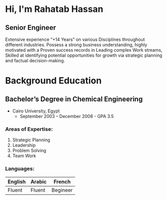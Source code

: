 # Hi, I'm Rahatab Hassan

## Senior Engineer

Extensive experience “+14 Years” on various Disciplines throughout different
industries. Possess a strong business understanding, highly motivated with a
Proven success records in Leading complex Work streams, Skilled at identifying
potential opportunities for growth via strategic planning and factual
decision-making.

# Background Education

## Bachelor’s Degree in Chemical Engineering

- Cairo University, Egypt
  - September 2003 – December 2008 - GPA 3.5

### Areas of Expertise:

1.  Strategic Planning
2.  Leadership
3.  Problem Solving
4.  Team Work

### Languages:

| English | Arabic | French   |
| ------- | ------ | -------- |
| Fluent  | Fluent | Begineer |
